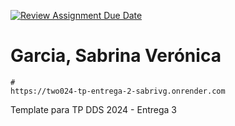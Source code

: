 [![Review Assignment Due Date](https://classroom.github.com/assets/deadline-readme-button-24ddc0f5d75046c5622901739e7c5dd533143b0c8e959d652212380cedb1ea36.svg)](https://classroom.github.com/a/tYQRXUck)
# Garcia, Sabrina Verónica

```
#
https://two024-tp-entrega-2-sabrivg.onrender.com
```

Template para TP DDS 2024 - Entrega 3
